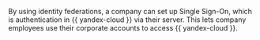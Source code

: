 By using identity federations, a company can set up Single Sign-On, which is authentication in {{ yandex-cloud }} via their server. This lets company employees use their corporate accounts to access {{ yandex-cloud }}.


